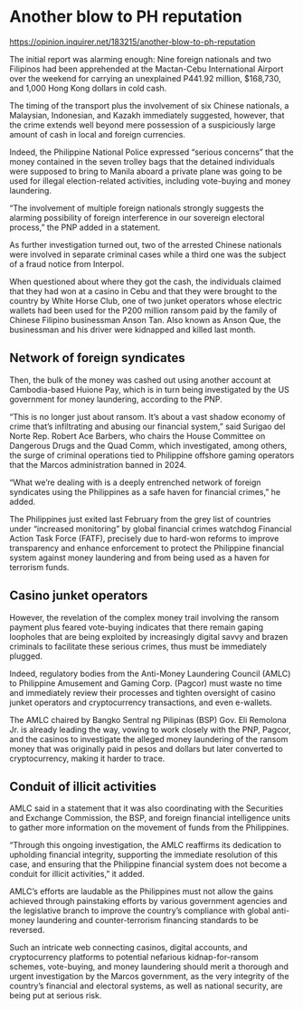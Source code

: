 # Another blow to PH reputation

https://opinion.inquirer.net/183215/another-blow-to-ph-reputation



The initial report was alarming enough: Nine foreign nationals and two Filipinos had been apprehended at the Mactan-Cebu International Airport over the weekend for carrying an unexplained P441.92 million, $168,730, and 1,000 Hong Kong dollars in cold cash.

The timing of the transport plus the involvement of six Chinese nationals, a Malaysian, Indonesian, and Kazakh immediately suggested, however, that the crime extends well beyond mere possession of a suspiciously large amount of cash in local and foreign currencies.

Indeed, the Philippine National Police expressed “serious concerns” that the money contained in the seven trolley bags that the detained individuals were supposed to bring to Manila aboard a private plane was going to be used for illegal election-related activities, including vote-buying and money laundering.

“The involvement of multiple foreign nationals strongly suggests the alarming possibility of foreign interference in our sovereign electoral process,” the PNP added in a statement.

As further investigation turned out, two of the arrested Chinese nationals were involved in separate criminal cases while a third one was the subject of a fraud notice from Interpol.

When questioned about where they got the cash, the individuals claimed that they had won at a casino in Cebu and that they were brought to the country by White Horse Club, one of two junket operators whose electric wallets had been used for the P200 million ransom paid by the family of Chinese Filipino businessman Anson Tan. Also known as Anson Que, the businessman and his driver were kidnapped and killed last month.



##  Network of foreign syndicates



Then, the bulk of the money was cashed out using another account at Cambodia-based Huione Pay, which is in turn being investigated by the US government for money laundering, according to the PNP.

“This is no longer just about ransom. It’s about a vast shadow economy of crime that’s infiltrating and abusing our financial system,” said Surigao del Norte Rep. Robert Ace Barbers, who chairs the House Committee on Dangerous Drugs and the Quad Comm, which investigated, among others, the surge of criminal operations tied to Philippine offshore gaming operators that the Marcos administration banned in 2024.

“What we’re dealing with is a deeply entrenched network of foreign syndicates using the Philippines as a safe haven for financial crimes,” he added.

The Philippines just exited last February from the grey list of countries under “increased monitoring” by global financial crimes watchdog Financial Action Task Force (FATF), precisely due to hard-won reforms to improve transparency and enhance enforcement to protect the Philippine financial system against money laundering and from being used as a haven for terrorism funds.



##  Casino junket operators



However, the revelation of the complex money trail involving the ransom payment plus feared vote-buying indicates that there remain gaping loopholes that are being exploited by increasingly digital savvy and brazen criminals to facilitate these serious crimes, thus must be immediately plugged.

Indeed, regulatory bodies from the Anti-Money Laundering Council (AMLC) to Philippine Amusement and Gaming Corp. (Pagcor) must waste no time and immediately review their processes and tighten oversight of casino junket operators and cryptocurrency transactions, and even e-wallets.

The AMLC chaired by Bangko Sentral ng Pilipinas (BSP) Gov. Eli Remolona Jr. is already leading the way, vowing to work closely with the PNP, Pagcor, and the casinos to investigate the alleged money laundering of the ransom money that was originally paid in pesos and dollars but later converted to cryptocurrency, making it harder to trace.



##  Conduit of illicit activities



AMLC said in a statement that it was also coordinating with the Securities and Exchange Commission, the BSP, and foreign financial intelligence units to gather more information on the movement of funds from the Philippines.

“Through this ongoing investigation, the AMLC reaffirms its dedication to upholding financial integrity, supporting the immediate resolution of this case, and ensuring that the Philippine financial system does not become a conduit for illicit activities,” it added.

AMLC’s efforts are laudable as the Philippines must not allow the gains achieved through painstaking efforts by various government agencies and the legislative branch to improve the country’s compliance with global anti-money laundering and counter-terrorism financing standards to be reversed.

Such an intricate web connecting casinos, digital accounts, and cryptocurrency platforms to potential nefarious kidnap-for-ransom schemes, vote-buying, and money laundering should merit a thorough and urgent investigation by the Marcos government, as the very integrity of the country’s financial and electoral systems, as well as national security, are being put at serious risk.